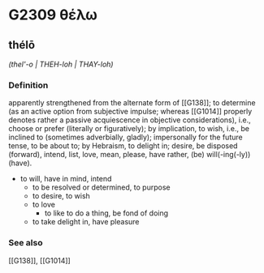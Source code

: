 # G2309 θέλω

## thélō

_(thel'-o | THEH-loh | THAY-loh)_

### Definition

apparently strengthened from the alternate form of [[G138]]; to determine (as an active option from subjective impulse; whereas [[G1014]] properly denotes rather a passive acquiescence in objective considerations), i.e., choose or prefer (literally or figuratively); by implication, to wish, i.e., be inclined to (sometimes adverbially, gladly); impersonally for the future tense, to be about to; by Hebraism, to delight in; desire, be disposed (forward), intend, list, love, mean, please, have rather, (be) will(-ing(-ly)) (have).

- to will, have in mind, intend
  - to be resolved or determined, to purpose
  - to desire, to wish
  - to love
    - to like to do a thing, be fond of doing
  - to take delight in, have pleasure

### See also

[[G138]], [[G1014]]

